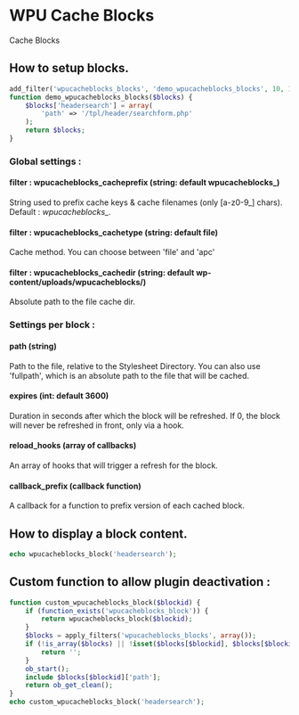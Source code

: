 # WPU Cache Blocks

Cache Blocks

## How to setup blocks.

```php
add_filter('wpucacheblocks_blocks', 'demo_wpucacheblocks_blocks', 10, 1);
function demo_wpucacheblocks_blocks($blocks) {
    $blocks['headersearch'] = array(
        'path' => '/tpl/header/searchform.php'
    );
    return $blocks;
}
```

### Global settings :

#### filter : wpucacheblocks_cacheprefix (string: default wpucacheblocks_)

String used to prefix cache keys & cache filenames (only [a-z0-9_] chars). Default : *wpucacheblocks_*.

#### filter : wpucacheblocks_cachetype (string: default file)

Cache method. You can choose between 'file' and 'apc'

#### filter : wpucacheblocks_cachedir (string: default wp-content/uploads/wpucacheblocks/)

Absolute path to the file cache dir.

### Settings per block :

#### path (string)

Path to the file, relative to the Stylesheet Directory.
You can also use 'fullpath', which is an absolute path to the file that will be cached.

#### expires (int: default 3600)

Duration in seconds after which the block will be refreshed.
If 0, the block will never be refreshed in front, only via a hook.

#### reload_hooks (array of callbacks)

An array of hooks that will trigger a refresh for the block.

#### callback_prefix (callback function)

A callback for a function to prefix version of each cached block.

## How to display a block content.

```php
echo wpucacheblocks_block('headersearch');
```

## Custom function to allow plugin deactivation :

```php
function custom_wpucacheblocks_block($blockid) {
    if (function_exists('wpucacheblocks_block')) {
        return wpucacheblocks_block($blockid);
    }
    $blocks = apply_filters('wpucacheblocks_blocks', array());
    if (!is_array($blocks) || !isset($blocks[$blockid], $blocks[$blockid]['path'])) {
        return '';
    }
    ob_start();
    include $blocks[$blockid]['path'];
    return ob_get_clean();
}
echo custom_wpucacheblocks_block('headersearch');
```
